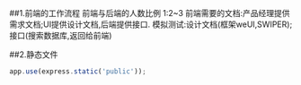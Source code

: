 ##1.前端的工作流程
前端与后端的人数比例 1:2~3
前端需要的文档:产品经理提供需求文档;UI提供设计文档,后端提供接口.
模拟测试:设计文档(框架weUI,SWIPER);接口(搜索数据库,返回给前端)

##2.静态文件
```javascript
app.use(express.static('public'));
```

